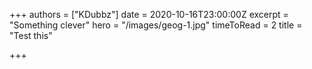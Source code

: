 +++
authors = ["KDubbz"]
date = 2020-10-16T23:00:00Z
excerpt = "Something clever"
hero = "/images/geog-1.jpg"
timeToRead = 2
title = "Test this"

+++
